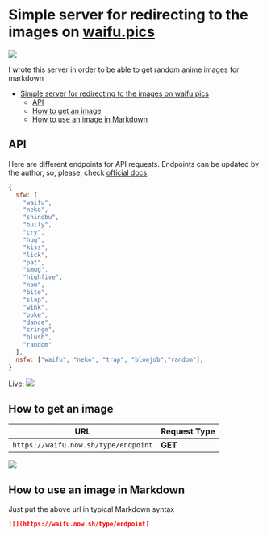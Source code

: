 # Simple server for redirecting to the images on [waifu.pics](https://waifu.pics/)

![](https://waifu.now.sh/sfw/random)

I wrote this server in order to be able to get random anime images for markdown

- [Simple server for redirecting to the images on waifu.pics](#simple-server-for-redirecting-to-the-images-on-waifupics)
  - [API](#api)
  - [How to get an image](#how-to-get-an-image)
  - [How to use an image in Markdown](#how-to-use-an-image-in-markdown)

## API

Here are different endpoints for API requests. Endpoints can be updated by the author, so, please, check [official docs](https://waifu.pics/docs).

```javascript
{
  sfw: [
    "waifu",
    "neko",
    "shinobu",
    "bully",
    "cry",
    "hug",
    "kiss",
    "lick",
    "pat",
    "smug",
    "highfive",
    "nom",
    "bite",
    "slap",
    "wink",
    "poke",
    "dance",
    "cringe",
    "blush",
    "random"
  ],
  nsfw: ["waifu", "neko", "trap", "blowjob","random"],
}
```

Live:
![](https://shot-my-url.herokuapp.com/?url=https://waifu.pics/api/endpoints)

## How to get an image

| URL                                  | Request Type |
| ------------------------------------ | ------------ |
| `https://waifu.now.sh/type/endpoint` | **GET**      |

![](https://waifu.now.sh/sfw/kiss)

## How to use an image in Markdown

Just put the above url in typical Markdown syntax

```markdown
![](https://waifu.now.sh/type/endpoint)
```
